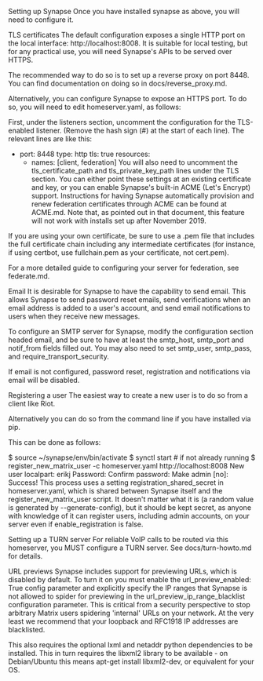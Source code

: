 Setting up Synapse
Once you have installed synapse as above, you will need to configure it.

TLS certificates
The default configuration exposes a single HTTP port on the local interface: http://localhost:8008. It is suitable for local testing, but for any practical use, you will need Synapse's APIs to be served over HTTPS.

The recommended way to do so is to set up a reverse proxy on port 8448. You can find documentation on doing so in docs/reverse_proxy.md.

Alternatively, you can configure Synapse to expose an HTTPS port. To do so, you will need to edit homeserver.yaml, as follows:

First, under the listeners section, uncomment the configuration for the TLS-enabled listener. (Remove the hash sign (#) at the start of each line). The relevant lines are like this:

  - port: 8448
    type: http
    tls: true
    resources:
      - names: [client, federation]
You will also need to uncomment the tls_certificate_path and tls_private_key_path lines under the TLS section. You can either point these settings at an existing certificate and key, or you can enable Synapse's built-in ACME (Let's Encrypt) support. Instructions for having Synapse automatically provision and renew federation certificates through ACME can be found at ACME.md. Note that, as pointed out in that document, this feature will not work with installs set up after November 2019.

If you are using your own certificate, be sure to use a .pem file that includes the full certificate chain including any intermediate certificates (for instance, if using certbot, use fullchain.pem as your certificate, not cert.pem).

For a more detailed guide to configuring your server for federation, see federate.md.

Email
It is desirable for Synapse to have the capability to send email. This allows Synapse to send password reset emails, send verifications when an email address is added to a user's account, and send email notifications to users when they receive new messages.

To configure an SMTP server for Synapse, modify the configuration section headed email, and be sure to have at least the smtp_host, smtp_port and notif_from fields filled out. You may also need to set smtp_user, smtp_pass, and require_transport_security.

If email is not configured, password reset, registration and notifications via email will be disabled.

Registering a user
The easiest way to create a new user is to do so from a client like Riot.

Alternatively you can do so from the command line if you have installed via pip.

This can be done as follows:

$ source ~/synapse/env/bin/activate
$ synctl start # if not already running
$ register_new_matrix_user -c homeserver.yaml http://localhost:8008
New user localpart: erikj
Password:
Confirm password:
Make admin [no]:
Success!
This process uses a setting registration_shared_secret in homeserver.yaml, which is shared between Synapse itself and the register_new_matrix_user script. It doesn't matter what it is (a random value is generated by --generate-config), but it should be kept secret, as anyone with knowledge of it can register users, including admin accounts, on your server even if enable_registration is false.

Setting up a TURN server
For reliable VoIP calls to be routed via this homeserver, you MUST configure a TURN server. See docs/turn-howto.md for details.

URL previews
Synapse includes support for previewing URLs, which is disabled by default. To turn it on you must enable the url_preview_enabled: True config parameter and explicitly specify the IP ranges that Synapse is not allowed to spider for previewing in the url_preview_ip_range_blacklist configuration parameter. This is critical from a security perspective to stop arbitrary Matrix users spidering 'internal' URLs on your network. At the very least we recommend that your loopback and RFC1918 IP addresses are blacklisted.

This also requires the optional lxml and netaddr python dependencies to be installed. This in turn requires the libxml2 library to be available - on Debian/Ubuntu this means apt-get install libxml2-dev, or equivalent for your OS.